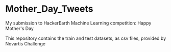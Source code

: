 # Mother_Day_Tweets
My submission to HackerEarth Machine Learning competition: Happy Mother's Day

This repository contains the train and test datasets, as csv files, provided by Novartis Challenge 
